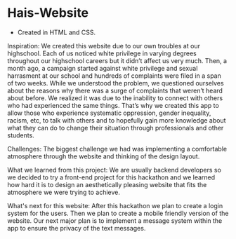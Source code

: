 # Hais-Website

- Created in HTML and CSS.


Inspiration:
We created this website due to our own troubles at our highschool. Each of us noticed white privilege in varying degrees throughout our highschool careers but it didn’t affect us very much. Then, a month ago, a campaign started against white privilege and sexual harrasment at our school and hundreds of complaints were filed in a span of two weeks. While we understood the problem, we questioned ourselves about the reasons why there was a surge of complaints that weren’t heard about before. We realized it was due to the inability to connect with others who had experienced the same things. That’s why we created this app to allow those who experience systematic oppression, gender inequality, racism, etc,  to talk with others and to hopefully gain more knowledge about what they can do to change their situation through professionals and other students.


Challenges:
The biggest challenge we had was implementing a comfortable atmosphere through the website and thinking of the design layout.


What we learned from this project:
We are usually backend developers so we decided to try a front-end project for this hackathon and we learned how hard it is to design an aesthetically pleasing website that fits the atmosphere we were trying to achieve.


What's next for this website:
After this hackathon we plan to create a login system for the users. Then we plan to create a mobile friendly version of the website. Our next major plan is to implement a message system within the app to ensure the privacy of the text messages.
